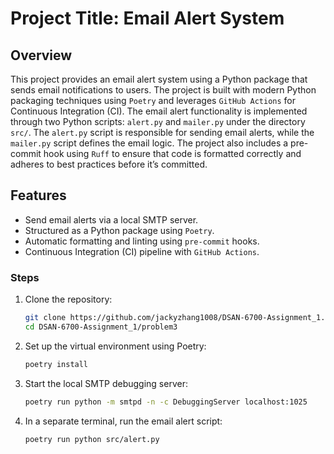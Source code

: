# Project Title: Email Alert System

## Overview
This project provides an email alert system using a Python package that sends email notifications to users. The project is built with modern Python packaging techniques using `Poetry` and leverages `GitHub Actions` for Continuous Integration (CI). The email alert functionality is implemented through two Python scripts: `alert.py` and `mailer.py` under the directory `src/`. The `alert.py` script is responsible for sending email alerts, while the `mailer.py` script defines the email logic. The project also includes a pre-commit hook using `Ruff` to ensure that code is formatted correctly and adheres to best practices before it’s committed.

## Features
- Send email alerts via a local SMTP server.
- Structured as a Python package using `Poetry`.
- Automatic formatting and linting using `pre-commit` hooks.
- Continuous Integration (CI) pipeline with `GitHub Actions`.


### Steps
1. Clone the repository:
   ```bash
   git clone https://github.com/jackyzhang1008/DSAN-6700-Assignment_1.git
   cd DSAN-6700-Assignment_1/problem3
   ```

2. Set up the virtual environment using Poetry:
    ```bash
    poetry install
    ```
3. Start the local SMTP debugging server:
    ```bash
    poetry run python -m smtpd -n -c DebuggingServer localhost:1025
    ```
4. In a separate terminal, run the email alert script:
    ```bash
    poetry run python src/alert.py
    ```
